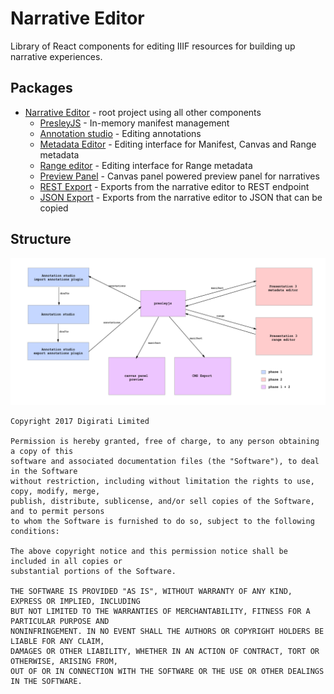 # Narrative Editor

Library of React components for editing IIIF resources for building up narrative experiences.

## Packages

- [Narrative Editor](./packages/narrative-editor) - root project using all other components
  - [PresleyJS](./packages/presley) - In-memory manifest management
  - [Annotation studio](./packages/annotation-studio) - Editing annotations
  - [Metadata Editor](./packages/metadata-editor) - Editing interface for Manifest, Canvas and Range metadata
  - [Range editor](./packages/range-editor) - Editing interface for Range metadata
  - [Preview Panel](./packages/preview-panel) - Canvas panel powered preview panel for narratives
  - [REST Export](./packages/rest-export-plugin) - Exports from the narrative editor to REST endpoint
  - [JSON Export](./packages/annotation-studio) - Exports from the narrative editor to JSON that can be copied

## Structure

![Narrative editor](editor.png 'Narrative editor structure.')

```
Copyright 2017 Digirati Limited

Permission is hereby granted, free of charge, to any person obtaining a copy of this
software and associated documentation files (the "Software"), to deal in the Software
without restriction, including without limitation the rights to use, copy, modify, merge,
publish, distribute, sublicense, and/or sell copies of the Software, and to permit persons
to whom the Software is furnished to do so, subject to the following conditions:

The above copyright notice and this permission notice shall be included in all copies or
substantial portions of the Software.

THE SOFTWARE IS PROVIDED "AS IS", WITHOUT WARRANTY OF ANY KIND, EXPRESS OR IMPLIED, INCLUDING
BUT NOT LIMITED TO THE WARRANTIES OF MERCHANTABILITY, FITNESS FOR A PARTICULAR PURPOSE AND
NONINFRINGEMENT. IN NO EVENT SHALL THE AUTHORS OR COPYRIGHT HOLDERS BE LIABLE FOR ANY CLAIM,
DAMAGES OR OTHER LIABILITY, WHETHER IN AN ACTION OF CONTRACT, TORT OR OTHERWISE, ARISING FROM,
OUT OF OR IN CONNECTION WITH THE SOFTWARE OR THE USE OR OTHER DEALINGS IN THE SOFTWARE.
```
